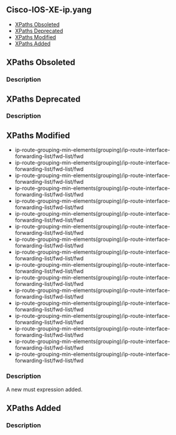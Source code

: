 ## Cisco-IOS-XE-ip.yang


- [XPaths Obsoleted](#xpaths-obsoleted)
- [XPaths Deprecated](#xpaths-deprecated)
- [XPaths Modified](#xpaths-modified)
- [XPaths Added](#xpaths-added)

## XPaths Obsoleted

### Description

## XPaths Deprecated

### Description

## XPaths Modified

- ip-route-grouping-min-elements(grouping)/ip-route-interface-forwarding-list/fwd-list/fwd
- ip-route-grouping-min-elements(grouping)/ip-route-interface-forwarding-list/fwd-list/fwd
- ip-route-grouping-min-elements(grouping)/ip-route-interface-forwarding-list/fwd-list/fwd
- ip-route-grouping-min-elements(grouping)/ip-route-interface-forwarding-list/fwd-list/fwd
- ip-route-grouping-min-elements(grouping)/ip-route-interface-forwarding-list/fwd-list/fwd
- ip-route-grouping-min-elements(grouping)/ip-route-interface-forwarding-list/fwd-list/fwd
- ip-route-grouping-min-elements(grouping)/ip-route-interface-forwarding-list/fwd-list/fwd
- ip-route-grouping-min-elements(grouping)/ip-route-interface-forwarding-list/fwd-list/fwd
- ip-route-grouping-min-elements(grouping)/ip-route-interface-forwarding-list/fwd-list/fwd
- ip-route-grouping-min-elements(grouping)/ip-route-interface-forwarding-list/fwd-list/fwd
- ip-route-grouping-min-elements(grouping)/ip-route-interface-forwarding-list/fwd-list/fwd
- ip-route-grouping-min-elements(grouping)/ip-route-interface-forwarding-list/fwd-list/fwd
- ip-route-grouping-min-elements(grouping)/ip-route-interface-forwarding-list/fwd-list/fwd
- ip-route-grouping-min-elements(grouping)/ip-route-interface-forwarding-list/fwd-list/fwd
- ip-route-grouping-min-elements(grouping)/ip-route-interface-forwarding-list/fwd-list/fwd
- ip-route-grouping-min-elements(grouping)/ip-route-interface-forwarding-list/fwd-list/fwd
- ip-route-grouping-min-elements(grouping)/ip-route-interface-forwarding-list/fwd-list/fwd

### Description

A new must expression added.

## XPaths Added

### Description

